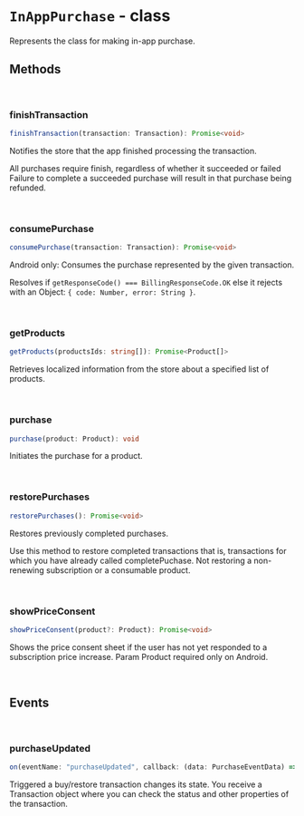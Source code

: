 # `InAppPurchase` - class

Represents the class for making in-app purchase.

## Methods

<br/>

### finishTransaction

```typescript
finishTransaction(transaction: Transaction): Promise<void>
```
  
Notifies the store that the app finished processing the transaction.

All purchases require finish, regardless of whether it succeeded or failed Failure to complete a succeeded purchase will result in that purchase being refunded. 

<br/>

### consumePurchase

```typescript
consumePurchase(transaction: Transaction): Promise<void>
```

Android only: Consumes the purchase represented by the given transaction.

Resolves if `getResponseCode() === BillingResponseCode.OK`
else it rejects with an Object: `{ code: Number, error: String }`.

<br/>

### getProducts

```typescript
getProducts(productsIds: string[]): Promise<Product[]>
```

Retrieves localized information from the store about a specified list of products.

<br/>

### purchase

```typescript
purchase(product: Product): void
```

Initiates the purchase for a product.

<br/>

### restorePurchases

```typescript
restorePurchases(): Promise<void>
```

Restores previously completed purchases.

Use this method to restore completed transactions that is,
transactions for which you have already called completePuchase. 
Not restoring a non-renewing subscription or a consumable product.

<br/>

### showPriceConsent

```typescript
showPriceConsent(product?: Product): Promise<void>
```

Shows the price consent sheet if the user has not yet responded to a subscription price increase.
Param Product required only on Android.

<br/>

## Events

<br/>

### purchaseUpdated

```typescript
on(eventName: "purchaseUpdated", callback: (data: PurchaseEventData) => void, thisArg?: any)
```

Triggered a buy/restore transaction changes its state. You receive a Transaction object where you can check the status and other properties of the transaction. 